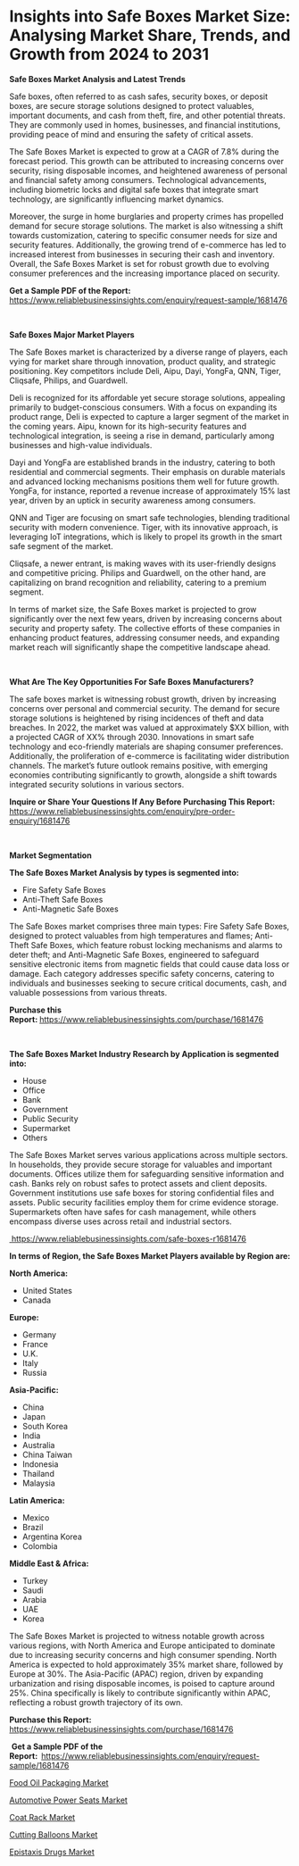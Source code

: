 <p><h1>Insights into Safe Boxes Market Size: Analysing Market Share, Trends, and Growth from 2024 to 2031</h1></p><p><strong>Safe Boxes Market Analysis and Latest Trends</strong></p>
<p><p>Safe boxes, often referred to as cash safes, security boxes, or deposit boxes, are secure storage solutions designed to protect valuables, important documents, and cash from theft, fire, and other potential threats. They are commonly used in homes, businesses, and financial institutions, providing peace of mind and ensuring the safety of critical assets.</p><p>The Safe Boxes Market is expected to grow at a CAGR of 7.8% during the forecast period. This growth can be attributed to increasing concerns over security, rising disposable incomes, and heightened awareness of personal and financial safety among consumers. Technological advancements, including biometric locks and digital safe boxes that integrate smart technology, are significantly influencing market dynamics. </p><p>Moreover, the surge in home burglaries and property crimes has propelled demand for secure storage solutions. The market is also witnessing a shift towards customization, catering to specific consumer needs for size and security features. Additionally, the growing trend of e-commerce has led to increased interest from businesses in securing their cash and inventory. Overall, the Safe Boxes Market is set for robust growth due to evolving consumer preferences and the increasing importance placed on security.</p></p>
<p><strong>Get a Sample PDF of the Report:&nbsp;</strong> <a href="https://www.reliablebusinessinsights.com/enquiry/request-sample/1681476?utm_campaign=1109&utm_medium=2&utm_source=Github&utm_content=ia&utm_term=03102024&utm_id=safe-boxes">https://www.reliablebusinessinsights.com/enquiry/request-sample/1681476</a></p>
<p>&nbsp;</p>
<p><strong>Safe Boxes Major Market Players</strong></p>
<p><p>The Safe Boxes market is characterized by a diverse range of players, each vying for market share through innovation, product quality, and strategic positioning. Key competitors include Deli, Aipu, Dayi, YongFa, QNN, Tiger, Cliqsafe, Philips, and Guardwell. </p><p>Deli is recognized for its affordable yet secure storage solutions, appealing primarily to budget-conscious consumers. With a focus on expanding its product range, Deli is expected to capture a larger segment of the market in the coming years. Aipu, known for its high-security features and technological integration, is seeing a rise in demand, particularly among businesses and high-value individuals.</p><p>Dayi and YongFa are established brands in the industry, catering to both residential and commercial segments. Their emphasis on durable materials and advanced locking mechanisms positions them well for future growth. YongFa, for instance, reported a revenue increase of approximately 15% last year, driven by an uptick in security awareness among consumers.</p><p>QNN and Tiger are focusing on smart safe technologies, blending traditional security with modern convenience. Tiger, with its innovative approach, is leveraging IoT integrations, which is likely to propel its growth in the smart safe segment of the market.</p><p>Cliqsafe, a newer entrant, is making waves with its user-friendly designs and competitive pricing. Philips and Guardwell, on the other hand, are capitalizing on brand recognition and reliability, catering to a premium segment.</p><p>In terms of market size, the Safe Boxes market is projected to grow significantly over the next few years, driven by increasing concerns about security and property safety. The collective efforts of these companies in enhancing product features, addressing consumer needs, and expanding market reach will significantly shape the competitive landscape ahead.</p></p>
<p>&nbsp;</p>
<p><strong>What Are The Key Opportunities For Safe Boxes Manufacturers?</strong></p>
<p><p>The safe boxes market is witnessing robust growth, driven by increasing concerns over personal and commercial security. The demand for secure storage solutions is heightened by rising incidences of theft and data breaches. In 2022, the market was valued at approximately $XX billion, with a projected CAGR of XX% through 2030. Innovations in smart safe technology and eco-friendly materials are shaping consumer preferences. Additionally, the proliferation of e-commerce is facilitating wider distribution channels. The market’s future outlook remains positive, with emerging economies contributing significantly to growth, alongside a shift towards integrated security solutions in various sectors.</p></p>
<p><strong>Inquire or Share Your Questions If Any Before Purchasing This Report:</strong> <a href="https://www.reliablebusinessinsights.com/enquiry/pre-order-enquiry/1681476?utm_campaign=1109&utm_medium=2&utm_source=Github&utm_content=ia&utm_term=03102024&utm_id=safe-boxes">https://www.reliablebusinessinsights.com/enquiry/pre-order-enquiry/1681476</a></p>
<p>&nbsp;</p>
<p><strong>Market Segmentation</strong></p>
<p><strong>The Safe Boxes Market Analysis by types is segmented into:</strong></p>
<p><ul><li>Fire Safety Safe Boxes</li><li>Anti-Theft Safe Boxes</li><li>Anti-Magnetic Safe Boxes</li></ul></p>
<p><p>The Safe Boxes market comprises three main types: Fire Safety Safe Boxes, designed to protect valuables from high temperatures and flames; Anti-Theft Safe Boxes, which feature robust locking mechanisms and alarms to deter theft; and Anti-Magnetic Safe Boxes, engineered to safeguard sensitive electronic items from magnetic fields that could cause data loss or damage. Each category addresses specific safety concerns, catering to individuals and businesses seeking to secure critical documents, cash, and valuable possessions from various threats.</p></p>
<p><strong>Purchase this Report:&nbsp;</strong><a href="https://www.reliablebusinessinsights.com/purchase/1681476?utm_campaign=1109&utm_medium=2&utm_source=Github&utm_content=ia&utm_term=03102024&utm_id=safe-boxes">https://www.reliablebusinessinsights.com/purchase/1681476</a></p>
<p>&nbsp;</p>
<p><strong>The Safe Boxes Market Industry Research by Application is segmented into:</strong></p>
<p><ul><li>House</li><li>Office</li><li>Bank</li><li>Government</li><li>Public Security</li><li>Supermarket</li><li>Others</li></ul></p>
<p><p>The Safe Boxes Market serves various applications across multiple sectors. In households, they provide secure storage for valuables and important documents. Offices utilize them for safeguarding sensitive information and cash. Banks rely on robust safes to protect assets and client deposits. Government institutions use safe boxes for storing confidential files and assets. Public security facilities employ them for crime evidence storage. Supermarkets often have safes for cash management, while others encompass diverse uses across retail and industrial sectors.</p></p>
<p><a href="https://www.reliablebusinessinsights.com/safe-boxes-r1681476?utm_campaign=1109&utm_medium=2&utm_source=Github&utm_content=ia&utm_term=03102024&utm_id=safe-boxes">&nbsp;https://www.reliablebusinessinsights.com/safe-boxes-r1681476</a></p>
<p><strong>In terms of Region, the Safe Boxes Market Players available by Region are:</strong></p>
<p>
    <p> <strong> North America: </strong>
        <ul>
            <li>United States</li>
            <li>Canada</li>
        </ul>
        </p> 
    <p> <strong> Europe: </strong>
        <ul>
            <li>Germany</li>
            <li>France</li>
            <li>U.K.</li>
            <li>Italy</li>
            <li>Russia</li>
        </ul>
        </p> 
    <p> <strong> Asia-Pacific: </strong>
        <ul>
            <li>China</li>
            <li>Japan</li>
            <li>South Korea</li>
            <li>India</li>
            <li>Australia</li>
            <li>China Taiwan</li>
            <li>Indonesia</li>
            <li>Thailand</li>
            <li>Malaysia</li>
        </ul>
        </p> 
    <p> <strong> Latin America: </strong>
        <ul>
            <li>Mexico</li>
            <li>Brazil</li>
            <li>Argentina Korea</li>
            <li>Colombia</li>
        </ul>
        </p> 
    <p> <strong> Middle East & Africa: </strong>
        <ul>
            <li>Turkey</li>
            <li>Saudi</li>
            <li>Arabia</li>
            <li>UAE</li>
            <li>Korea</li>
        </ul>
    </p>
    </p>
<p><p>The Safe Boxes Market is projected to witness notable growth across various regions, with North America and Europe anticipated to dominate due to increasing security concerns and high consumer spending. North America is expected to hold approximately 35% market share, followed by Europe at 30%. The Asia-Pacific (APAC) region, driven by expanding urbanization and rising disposable incomes, is poised to capture around 25%. China specifically is likely to contribute significantly within APAC, reflecting a robust growth trajectory of its own.</p></p>
<p><strong>Purchase this Report: </strong><a href="https://www.reliablebusinessinsights.com/purchase/1681476?utm_campaign=1109&utm_medium=2&utm_source=Github&utm_content=ia&utm_term=03102024&utm_id=safe-boxes">https://www.reliablebusinessinsights.com/purchase/1681476</a></p>
<p>&nbsp;<strong>Get a Sample PDF of the Report:&nbsp;&nbsp;</strong><a href="https://www.reliablebusinessinsights.com/enquiry/request-sample/1681476?utm_campaign=1109&utm_medium=2&utm_source=Github&utm_content=ia&utm_term=03102024&utm_id=safe-boxes">https://www.reliablebusinessinsights.com/enquiry/request-sample/1681476</a></p>
<p><strong></strong></p>
<p><p><a href="https://www.linkedin.com/pulse/emerging-market-trends-regional-analysis-food-oil-packaging-b3sce?trackingId=6cgtgSxcSFGGb5V3Iwv6ag%3D%3D&utm_campaign=1109&utm_medium=2&utm_source=Github&utm_content=ia&utm_term=03102024&utm_id=safe-boxes">Food Oil Packaging Market</a></p><p><a href="https://github.com/DRIVERKAPAUL/Market-Research-Report-List-1/blob/main/automotive-power-seats-market.md?utm_campaign=1109&utm_medium=2&utm_source=Github&utm_content=ia&utm_term=03102024&utm_id=safe-boxes">Automotive Power Seats Market</a></p><p><a href="https://github.com/cliffxbwergin/Market-Research-Report-List-1/blob/main/coat-rack-market.md?utm_campaign=1109&utm_medium=2&utm_source=Github&utm_content=ia&utm_term=03102024&utm_id=safe-boxes">Coat Rack Market</a></p><p><a href="https://www.linkedin.com/pulse/exploring-cutting-balloons-market-dynamics-revenue-analysis-6ehjf?trackingId=6rNUBEhvRQ%2BnIGy9qgS3AQ%3D%3D&utm_campaign=1109&utm_medium=2&utm_source=Github&utm_content=ia&utm_term=03102024&utm_id=safe-boxes">Cutting Balloons Market</a></p><p><a href="https://www.linkedin.com/pulse/epistaxis-drugs-market-size-segmentation-trends-growth-analysis-kodgf?utm_campaign=1109&utm_medium=2&utm_source=Github&utm_content=ia&utm_term=03102024&utm_id=safe-boxes">Epistaxis Drugs Market</a></p></p>